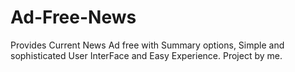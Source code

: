 # Ad-Free-News
Provides Current News Ad free with Summary options, Simple and sophisticated User InterFace and Easy Experience. Project by me.
